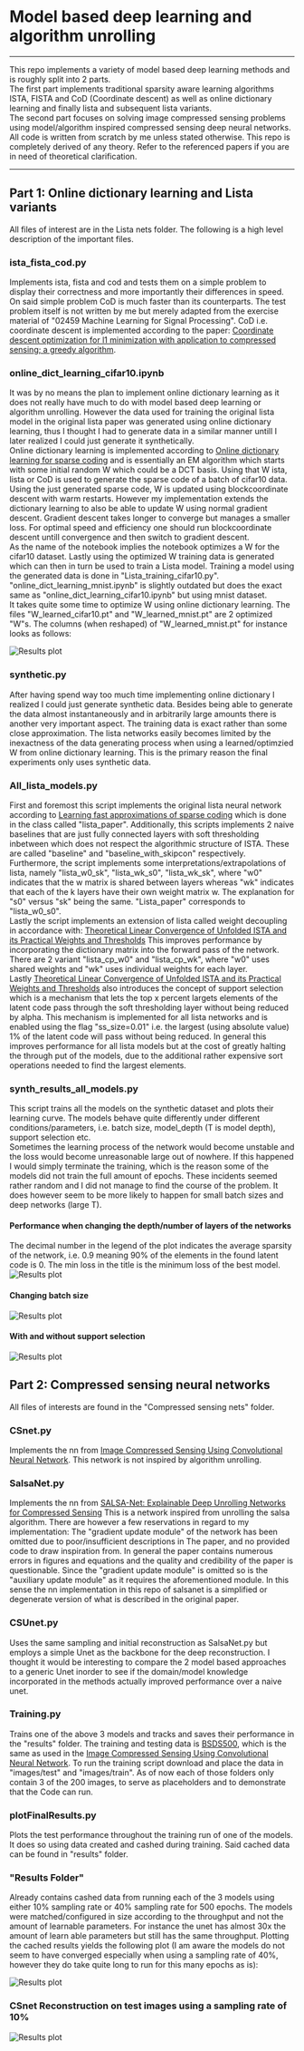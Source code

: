 # Model based deep learning and algorithm unrolling

***********************************************************************************************************
This repo implements a variety of model based deep learning methods and is roughly split into 2 parts. 
<br/>
The first part implements traditional sparsity aware learning algorithms ISTA, FISTA and CoD (Coordinate descent) 
as well as online dictionary learning and finally lista and subsequent lista variants.
<br/> 
The second part focuses on solving image compressed sensing problems using model/algorithm inspired compressed sensing 
deep neural networks.
<br/> 
All code is written from scratch by me unless stated otherwise. This repo is completely derived of any theory. Refer to the 
referenced papers if you are in need of theoretical clarification.

***********************************************************************************************************
## Part 1: Online dictionary learning and Lista variants 
All files of interest are in the Lista nets folder. The following is a high level description of the important files.
### ista_fista_cod.py
Implements ista, fista and cod and tests them on a simple problem to display their correctness and more importantly
their differences in speed. On said simple problem CoD is much faster than its counterparts. The test problem itself 
is not written by me but merely adapted from the exercise material of "02459 Machine Learning for Signal Processing".
CoD i.e. coordinate descent is implemented according to the paper: 
[Coordinate descent optimization for l1 minimization with application to compressed sensing; a greedy algorithm](https://www.aimsciences.org/article/doi/10.3934/ipi.2009.3.487).


### online_dict_learning_cifar10.ipynb
It was by no means the plan to implement online dictionary learning as it does not really have much to do with
model based deep learning or algorithm unrolling. However the data used for training the original lista model in 
the original lista paper was generated using online dictionary learning, thus I thought I had to generate data in
a similar manner untill I later realized I could just generate it synthetically.
<br/> 
Online dictionary learning is implemented according to [Online dictionary learning for sparse coding](https://dl.acm.org/doi/abs/10.1145/1553374.1553463?casa_token=4Xtwg11aTCMAAAAA:8jhXBQ8ufQw3ZBxK74keAm_xhnaAOottnF8UzKqOllRoCUNcAQoPplULUWeoeKD248P7ZmpFm6ef)
and is essentially an EM algorithm which starts with some initial random W which could be a DCT basis. Using that W ista, lista or
CoD is used to generate the sparse code of a batch of cifar10 data. Using the just generated sparse code, W is updated using
blockcoordinate descent with warm restarts. However my implementation extends
the dictionary learning to also be able to update W using normal gradient descent. Gradient descent takes longer
to converge but manages a smaller loss. For optimal speed and efficiency one should run blockcoordinate descent untill
convergence and then switch to gradient descent.
<br/> 
As the name of the notebook implies the notebook optimizes a W for the cifar10 dataset. Lastly using the optimized W
training data is generated which can then in turn be used to train a Lista model. Training a model using the 
generated data is done in "Lista_training_cifar10.py". 
<br/> 
"online_dict_learning_mnist.ipynb" is slightly outdated but 
does the exact same as "online_dict_learning_cifar10.ipynb" but using mnist dataset.
<br/> 
It takes quite some time to optimize W using online dictionary learning. The files "W_learned_cifar10.pt" and
"W_learned_mnist.pt" are 2 optimized "W"s. The columns (when reshaped) of "W_learned_mnist.pt" for instance looks as follows:

![Results plot](Lista%20nets/W_learned_mnist.png)

### synthetic.py
After having spend way too much time implementing online dictionary I realized I could just generate synthetic data. 
Besides being able to generate the data almost instantaneously and in arbitrarily large amounts there is another
very important aspect. The training data is exact rather than some close approximation. The lista networks easily becomes limited
by the inexactness of the data generating process when using a learned/optimzied W from online dictionary learning. 
This is the primary reason the final experiments only uses synthetic data.

### All_lista_models.py
First and foremost this script implements the original lista neural network according to 
[Learning fast approximations of sparse coding](https://dl.acm.org/doi/abs/10.5555/3104322.3104374) which is done in the 
class called "lista_paper". Additionally, this scripts implements 2 naive baselines that are just fully connected 
layers with soft thresholding inbetween which does not respect the algorithmic structure of ISTA. These are called
"baseline" and "baseline_with_skipcon" respectively. Furthermore, the script implements some
interpretations/extrapolations of lista, namely "lista_w0_sk", "lista_wk_s0", "lista_wk_sk", where "w0" indicates that
the w matrix is shared between layers whereas "wk" indicates that each of the k layers have their own weight matrix w.
The explanation for "s0" versus "sk" being the same. "Lista_paper" corresponds to "lista_w0_s0".
<br/> 
Lastly the script implements an extension of lista called weight decoupling in accordance with:
[Theoretical Linear Convergence of Unfolded ISTA and its Practical Weights and Thresholds](https://arxiv.org/abs/1808.10038) 
This improves performance by incorporating the dictionary matrix into the forward pass of the network. 
There are 2 variant "lista_cp_w0" and "lista_cp_wk", where "w0" uses shared weights and "wk" uses individual
weights for each layer.
<br/> 
Lastly [Theoretical Linear Convergence of Unfolded ISTA and its Practical Weights and Thresholds](https://arxiv.org/abs/1808.10038) 
also introduces the concept of support selection which is a mechanism that lets the top x percent largets elements 
of the latent code pass through the soft thresholding layer without being reduced by alpha. This mechanism is implemented for
all lista networks and is enabled using the flag "ss_size=0.01" i.e. the largest (using absolute value) 1% of the latent 
code will pass without being reduced. In general this improves performance for all lista models but at the cost
of greatly halting the through put of the models, due to the additional rather expensive sort operations 
needed to find the largest elements.


### synth_results_all_models.py
This script trains all the models on the synthetic dataset and plots their learning curve. The models behave quite 
differently under different conditions/parameters, i.e. batch size, model_depth (T is model depth), support selection etc.
<br/> 
Sometimes the learning process of the network would become unstable and the loss would become unreasonable large 
out of nowhere. If this happened I would simply terminate the training, which is the reason some of the models did not train 
the full amount of epochs. These incidents seemed rather random and I did not manage to find the course of the problem.
It does however seem to be more likely to happen for small batch sizes and deep networks (large T).


#### Performance when changing the depth/number of layers of the networks
The decimal number in the legend of the plot indicates the average sparsity of the network, i.e. 0.9 meaning 90% of the 
elements in the found latent code is 0. The min loss in the title is the minimum loss of the best model.
![Results plot](Lista%20nets/deep_lista.png)

#### Changing batch size
![Results plot](Lista%20nets/batch_size_lista.png)


#### With and without support selection 
![Results plot](Lista%20nets/ss_lista.png)















## Part 2: Compressed sensing neural networks

All files of interests are found in the "Compressed sensing nets" folder.
### CSnet.py 
Implements the nn from [Image Compressed Sensing Using Convolutional Neural Network](https://ieeexplore.ieee.org/abstract/document/8765626). This network is not inspired
by algorithm unrolling.

### SalsaNet.py 
Implements the nn from [SALSA-Net: Explainable Deep Unrolling Networks for
Compressed Sensing](https://www.mdpi.com/1424-8220/23/11/5142) This is a network inspired from unrolling the salsa algorithm. 
There are however a few reservations in regard to my implementation: The 
"gradient update module" of the network has been omitted due to poor/insufficient descriptions in
The paper, and no provided code to draw inspiration from. In general the paper contains numerous
errors in figures and equations and the quality and credibility of the paper is questionable. Since
the "gradient update module" is omitted so is the "auxiliary update module" as it 
requires the aforementioned module. In this sense the nn implementation in this repo of salsanet is a simplified
or degenerate version of what is described in the original paper.
### CSUnet.py 
Uses the same sampling and initial reconstruction as SalsaNet.py but employs a simple
Unet as the backbone for the deep reconstruction. I thought it would be interesting to compare
the 2 model based approaches to a generic Unet inorder to see if the domain/model knowledge
incorporated in the methods actually improved performance over a naive unet. 

### Training.py 
Trains one of the above 3 models and tracks and saves their performance in the "results" folder.
The training and testing data is [BSDS500](https://www2.eecs.berkeley.edu/Research/Projects/CS/vision/bsds/), which
is the same as used in the [Image Compressed Sensing Using Convolutional Neural Network](https://ieeexplore.ieee.org/abstract/document/8765626).
To run the training script download and place the data in "images/test" and "images/train". As of now
each of those folders only contain 3 of the 200 images, to serve as placeholders and to demonstrate that the
Code can run.
### plotFinalResults.py 
Plots the test performance throughout the training run of one of the models. It does so using
data created and cashed during training. Said cached data can be found in "results" folder.

### "Results Folder"
Already contains cashed data from running each of the 3 models using either 10% sampling rate or 40% 
sampling rate for 500 epochs. The models were matched/configured in size according to the throughput and
not the amount of learnable parameters. For instance the unet has almost 30x the amount of learn able parameters
but still has the same throughput. Plotting the cached results yields the following plot
(I am aware the models do not seem to have 
converged especially when using a sampling rate of 40%, however they do take quite long to run for this many epochs as is):

![Results plot](Compressed%20sensing%20nets/result.png)


### CSnet Reconstruction on test images using a sampling rate of 10%
![Results plot](Compressed%20sensing%20nets/CSnet10.png)

